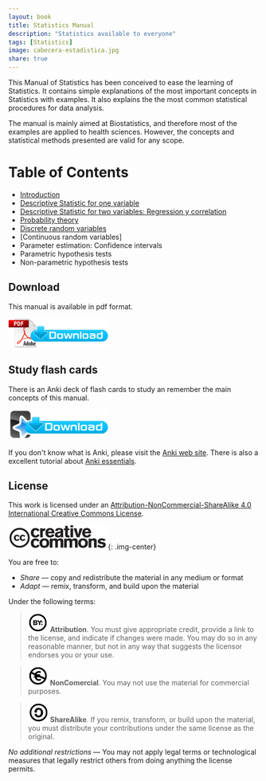 ```yaml
---
layout: book
title: Statistics Manual
description: "Statistics available to everyone"
tags: [Statistics]
image: cabecera-estadistica.jpg
share: true
---
```


This Manual of Statistics has been conceived to ease the learning of Statistics. It contains simple explanations of the most important concepts in Statistics with examples. It also explains the the most common statistical procedures for data analysis. 

The manual is mainly aimed at Biostatistics, and therefore most of the examples are applied to health sciences. However, the concepts and statistical methods presented are valid for any scope.

Table of Contents
====================

- [Introduction](/statistics/manual/introduction.html)
- [Descriptive Statistic for one variable](/statistics/manual/descriptive-statistics.html)
- [Descriptive Statistic for two variables: Regression y correlation](/statistics/manual/regression.html)
- [Probability theory](/statistics/manual/probability.html)
- [Discrete random variables](/statistics/manual/discrete_random_variables.html)
- [Continuous random variables]
- Parameter estimation: Confidence intervals
- Parametric hypothesis tests
- Non-parametric hypothesis tests

## Download 
This manual is available in pdf format. 

[![Download pdf](/images/pdf_download.png)](https://github.com/asalber/statistics-course/raw/master/statistics_manual.pdf)

## Study flash cards
There is an Anki deck of flash cards to study an remember the main concepts of this manual. 

[![Download Anki deck](/images/anki_download.png)](./Statistics.apkg)

If you don't know what is Anki, please visit the [Anki web site](http://ankisrs.net/). There is also a excellent tutorial about [Anki essentials](https://alexvermeer.com/download/Anki-Essentials-v1.0.pdf).
 
## License
This work is licensed under an [Attribution-NonCommercial-ShareAlike 4.0 International Creative Commons License](http://creativecommons.org/licenses/by-nc-sa/4.0/). 

![Creative Commons](/images/cc-logo.png){: .img-center}

You are free to: 

- *Share* — copy and redistribute the material in any medium or format
- *Adapt* — remix, transform, and build upon the material

Under the following terms:

>![cc-by](/images/cc-by.png) **Attribution**. You must give appropriate credit, provide a link to the license, and indicate if changes were made. You may do so in any reasonable manner, but not in any way that suggests the licensor endorses you or your use.

>![cc-e](/images/cc-e.png) **NonComercial**. You may not use the material for commercial purposes.

>![cc-c](/images/cc-c.png) **ShareAlike**. If you remix, transform, or build upon the material, you must distribute your contributions under the same license as the original. 

*No additional restrictions* — You may not apply legal terms or technological measures that legally restrict others from doing anything the license permits.